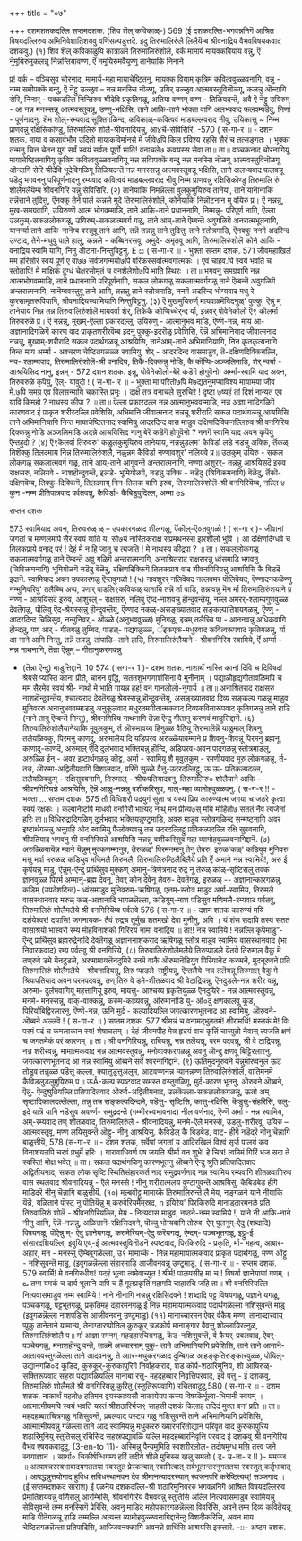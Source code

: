 +++
title = "०७"

+++
दशमशतकदल्लि सप्तमदशक. 
(शिव शॆल् कविकाळ्-) 
569 
(ई दशकदल्लि-भगवन्ननिगॆ आश्रित विषयदल्लिरुव अभिनिवेशातिशयवु वर्णिसल्पडुत्तदॆ. इदु तिरुमालिरुंलै लिलैयॆम्ब श्रीवनाद्रिय वैभवविषयकवाद दशकवु.) 
(१) शिव‌ शॆल् कविकाळुयि‌ कात्राळ्मॆ 
तिरुमालिरुंशोलॆ, 
वर्क मामार्य मायक्कवियाय 
वन्नु, ऎं नॆुमुयिरुमुकलन्नु निन्नन्तियावण्ण, ऎं नमुयिरुमवैयुण्णु तानेयाकि निनाने 

प्र! वर्क – वञ्चिसुव चोरनाद, मामार्य-महा मायाचेष्टितनु, मायक्क वियाम् कृत्रिम कवित्ववुळ्ळवनागि, वन्नु - नम्म समीपक्कॆ बन्दु, ऎ नॆट्टु उळ्ळुव – नन्न मनस्सि नॊळगू, उयिर् उळ्ळुव आत्मवस्तुविनॊळगू, कलन्नु ऒन्दागि सेरि, निनार् - पक्कदल्लि निन्तिरुव श्रीदेवि प्रकृतिगळू, अतिया वण्णम् वण्ण - तिळियदन्तॆ, अवै ऎ नॆट्टु उयिरुम् - आ नन्न मनस्सन्नू आत्मवस्तुवन्नू, उण्णु-भक्षिसि, ताने आकि-ताने भोक्ता वागि अलभ्यवाद फलवम्पडॆदु, निर्णा - पूर्णनादनु. शॆम शोल्-रम्यवाद सूक्तिगळिन्द, कविकाळ्-कवित्ववं माडबल्लवराद नीवु, उयिकात्तु ~ निम्म प्राणवन्नु रक्षिसिकॊण्डु, तिरुमालिरुं शोलै-श्रीवनादियन्नु, आ४र्चॆ-सेविसिरि. 
-570 
( स-गा-र ॥ - 
दशन शतक. 
माया व कसार्वभौम उदितो मायाकविर्मानसे 
मे जीवे७पि किल प्रविश्य रहसि सैरं च तत्सङ्गतः । भुक्का तन्मनु चित्त चेतन युगं सर्वं स्वयं सर्वतः पूर्णो भाति! वनाचले७ कवयस्स सेवा ता॥ 
ता॥ वञ्चकनाद चोरनागियू मायाचेष्टितनागियू कृत्रिम कवित्ववुळ्ळवनागियू नन्न सविापक्कॆ बन्दु नन्न मनस्सि नॊळगू आत्मवस्तुविनॊळगू ऒन्दागि सेरि श्रीदेवि भूदेविगळिगू तिळियदन्तॆ नन्न मनस्सन्नू आत्मवस्तुवन्नू भक्षिसि, ताने अलभ्यवाद फलवन्नू पडॆदु भगवननु परिपूर्णनादनु रम्यवाद कवित्ववं माडबल्लवराद नीवु निम्म प्राणवन्नु रक्षिसिकॊण्डु तिरुमालि रुं शोलैमलैयॆम्ब श्रीवनगिरि यन्नु सेविसिरि. 
(२) तानेयाकि निमन्नॆल्ला वुलकुमुयिरुव 
तानेया, 
ताने यानॆानाकि तन्नॆत्ताने तुदित्तु, ऎनक्कु तेने पालॆ कन्नले मुदे 
तिरुमालिरुंशोलॆ, 
कोनेयाकि निन्नॊटनान 
मु वयिरु 
प्र। ऎ नन्नन्नु, मुख-समग्रवागि, उयिरुण्णॆ आत्म भोगवम्माडि, ताने आकि-ताने प्रधाननागि, निम्मन्नु- परिपूर्ण नागि, ऎल्ला उलकुम्-सकललोकगळू, उयिरुम्-सकलात्मवर्ग गळू, ताने आम्-ताने ऎम्बन्तॆ अवुगळिगॆ अनरात्मभूतनागि, यानर्न्या ताने आकि-नानॆम्ब वस्तुवू ताने आगि, तन्नॆ तन्नन्नु ताने तुदित्तु-ताने स्तोत्रमाडि, ऎनक्कु ननगॆ अदरिन्द उण्टाद, तेने-मधुवू पाले हालू, कन्नले - कब्बिनरसवू, अमुदे- अमृतवू आगि, तिरुमालिरुंशोलॆ कोने आकि - वनाद्रिय स्वामि यागि, निनु ऒटना-निन्तुबिट्टनु. 
E 
ස 
( स-गा-र ॥ - 
भुक्ता 
सप्तम दशक. 
571 
जीवमहाखिलं मम हरिसोरं स्वयं पूर्ण ए वा७७ सर्वजगन्मयो७पि परिकस्सर्वात्मवर्गात्मकः । एवं चाहव.पि स्वयं भवति च स्तोतापि! मे माक्षिकं दुग्धं चेक्षरसोमृतं च वनशैलेशो७पि भाति स्थिरः ॥ 
ता॥ भगवनु समग्रवागि नन्न आत्मभोगवम्माडि, तानॆ प्रधाननागि परिपूर्णनागि, सकल लोकगळू सकलात्मवर्गगळू ताने ऎम्बन्तॆ अवुगळिगॆ अन्तरात्मनागि, नानॆम्बवस्तुवू ताने आगि, तन्नन्नु ताने स्तोत्रमाडि, ननगॆ अदरिन्द भोग्यवाद मधु रे कुरसामृतरूपियागि, श्रीवनाद्रियस्वामियागि निन्तुबिट्टनु. 
(३) ऎ मुखमुयिरुर्ण् 
मायवाळ्मॆयिदनुळ्' पुक्कु, 
ऎन्नु म् तानेयाय निन्न 
तन्न तिरुवालिरुंशोलॆ 
मायवर्वा शेर्, 
तिकैकै कॊप्पिच्चेर्‌न्द र्या, 
इन्नवर् पोवेनेकॊलो ऎ९ कॊलर्मा 
तिरुवरुळे 
प्र। ऎ नन्नन्नु, मुखम्-ऎल्ला प्रकारदल्लू, उयिरुणु - आत्मानुभव माडि, ऎण्णॆ-नन्न, माय आ-अज्ञानादिगळिगॆ कारण वाद प्राकृतशरीरवॆम्ब इदनु पुक्कु-इदरॊळु प्रवेशिसि, ऎन्नॆ अभिमानियाद जीवात्मनाद नन्नन्नु, मुख्यम्-शरीरादि सकल पदार्थगळन्नू आश्रयिसि, तानेआम्-ताने अभिमानियागि, निन कृतकृत्यनागि निन्त माय अर्म्मा - अश्चरण चेष्टितगळळ्ळ स्वामियु, शेर् - आदरदिन्द वासमाडुव, तॆ-दक्षिणदिक्किनल्लि, नव- श्लाम्यवाद, तिरुमालिरुंशोलॆ-श्री वनादिय, तिकै-दिक्कन्नु नोडि, कै कॊप्पि-अञ्जलिमाडि, शेर् न्वर्या - आश्रयिसिद नानु, इन्नम् - 
572 
दशन शतक. 
इन्नू, पोवेनेकॊलो-बेरॆ कडॆगॆ होगुवॆनो! अर्म्मा-स्वामि याद अवन, तिरुवरुळे कृपॆयु, ऎल्- यावुदो ! 
( स-गा- र ॥ - 
भुक्ता मां परितो७पि मे७द्यतनुमप्याविश्य मायामयां जीव मे.७पि समग्र एव विलसन्मायि चकास्ति प्रभुः । दाक्षॆ तत्र वनाचले सुरुचिरे ! दृष्टा ७ष्यहं तां दिशं नान्यत एव यावि किमहो ? नाथस्य कीपा ? ॥ 
ता॥ ऎल्ला प्रकारदल्ल नन्न आत्मानुभववम्माडि, नन्न अज्ञा नादिगळिगॆ कारणवाद ई प्राकृत शरीरदल्लि प्रवेशिसि, अभिमानि जीवात्मनाद नन्नन्नू शरीरादि सकल पदार्थगळन्नू आश्रयिसि ताने अभिमानियागि निन्त मायाचेष्टितनाद स्वामियु आदरदिन्द वास माडुव दक्षिणदिक्किनल्लिरुव श्री वनगिरिय दिक्कन्नु नोडि अञ्जलिमाडि अदन्ने आश्रयिसिद नानु बेरॆ कडॆगॆ होगुवॆनो ? ननगॆ स्वामि याद अवन कृपॆयु ऎन्तहुदो ? 
(४) ऎ९कॆलर्वा तिरुवरु' कळुलकुमुयिरुव 
तानेयाय, 
नन्नन्नुडलम' कैविर्डा लडे नडन्नु अक्कि, र्तॆकळ् तिशॆक्कु तिलदमाय निन्न 
तिरुमालिरुंशलै, 
नळुन्नम कैविर्डा नण्णावशुर‌' नलियवे 
प्र॥ उलकुम् उयिरु - सकल लोकगळू सकलात्मवर्ग गळू, ताने आय्-ताने आगुवन्तॆ अन्तरात्मनागि, नण्णा अशुरर्- तन्नन्नु आश्रयिसदॆ इरुव राक्षसरु, नलियवे - नाशहॊन्दुवन्तॆ, इलडे- भूमियॊळगॆ, नडन्नु उक्कि - नडॆदु (त्रिविक्रमनागि) बॆळॆदु, र्तॆकॊ-दक्षिणवॆम्ब, तिक्कु-दिक्किगॆ, तिलदमाय् निन-तिलक वागि इरुव, तिरुमालिरुंशोलॆ-श्री वनगिरियॆम्ब, नल्लि ४ कुन -नम्म प्रीतिपात्रवाद पर्वतवन्नु, कैविर्डा- कैबिडुवुदिल्ल, अम्मा 
es 

सप्तम दशक 

573 
स्वामियाद अवन, तिरुवरुळ् ळ् – उपकारगळाद शीलगळु, र्ऎकॊल्-ऎ०तवुगळो ! 
( स-गा र )- 
जीवानां जगतां च मण्णलमपि सैरं स्वयं याति य. सो७यं नास्तिकराक्ष सप्रमथनस्स इारशीलो भुवि । आ दक्षिणदिग्धवे च तिलकप्राये वनाद् परं ! देहं मे न हि जातु च त्यजति ! मे नाथस्य कीद्रपा ? ॥ 
ता। सकललोकगळू सकलात्मवर्गगळू ताने ऎम्बन्तॆ अवु गळिगॆ अन्तरात्मनागि, अनाश्रितराद राक्षसरन्नु ध्वंसमाडि भगवनु (त्रिविक्रमनागि) भूमियॊळगॆ नडॆदु बॆळॆदु, दक्षिणदिक्किगॆ तिलकप्राय वाद श्रीवनगिरियन्नु आश्रयिसि कै बिडदॆ इदानॆ. स्वामियाद अवन उपकारगळु ऎन्तवुगळो ! 
(५) नावशुरर् नलिवॆयद नल्लवमर‌ पॊलिवॆयद, ऎण्णादनकळॆण्णु नन्मुनिवरिवु' तलैच्चि अप्प, पणार् पाडलि९कविकळ् यानायि तन्नॆ 
र्ता पाडि, तन्नावन्नु मॆन र्मा तिरुमालिरुंशयाने प्र नण्ण - आश्रयिसदॆ इरुव, आशुरल् - राक्षसरु, नलिवु ऎय्द-नाशवन्नु हॊन्दुवन्तॆयू, नल्ल अमरर्-श्लाम्यगुणवुळ्ळ देवतॆगळु, पॊलिवु ऎद-श्रेयस्सन्नु हॊन्दुवन्तॆयू, ऎण्णाद नकळ्-असङ्ख्यातवाद सङ्कल्पातिशयगळन्नु, ऎण्णु - आदरदिन्द चिन्निसुव, नन्मुनिवर् - ऒळ्ळे (अनुभववुळ्ळ) मुनिगळु, इन्नम् तलैच्चि प्प - आननवन्नु अधिकवागि हॊन्दलु, पण् आर् - गीतगळु तुम्बिद, पाडल्- पद्यगळुळ्ळ, र्इकएक-मधुरवाद कवित्वरूपवाद कृतिगळन्नु, र्या आ नाने आगि निन्तु, तन्नॆ तन्नन्नु, र्तापाडि- ताने हाडि, तिरुमालिरुंलैयाने - श्रीवनगिरिय स्वामिये, र्ऎ अर्म्मा - नन्न नाथनागि, तॆन्ना ऎन्नुम् – गीतानुकरणवन्नु 
- (तॆन्ना ऎन्दु) माडुत्तिद्दानॆ. 
10 
574 
( सगा-र 1 )- 
दशम शतक. 
नाशार्थं नास्ति कानां दिवि च दिविषदां श्रेयसे प्यास्ति कानां प्रीतै, चानन वृद्धि, सततशुभगणाशंसिनां वै मुनीनाम् । पद्याळीहृद्यगीतावळिमपि च मम सैरमेव स्वयं श्री- नाथो मे भाति गायन्न हह! वन‌ गानलोलो-नुगार्य ॥ 
ता॥ अनाश्रितराद राक्षसरु नाशहॊन्दुवन्तॆय, श्चात्यराद देवतॆगळु श्रेयस्सन्नु हॊन्दुवन्तॆयू, असङ्ख्यातवाद दिव्य सङ्कल्प गळन्नु माडुव मुनिवररु अनानुभववम्माडलु अनुकूलवाद मधुरतमगीतात्मकवाद दिव्यकवितारूपवाद कृतिगळन्नु ताने हाडि (नाने तानु ऎम्बन्तॆ निन्तु), श्रीवनगिरिय नाथनागि तॆन्ना ऎन्दु गीतानु करणवं माडुत्तिद्दानॆ. 
(६) तिरुवालिरुंशोलैयानेयाकि 
मूवुलकुम्, र्त 
ऒरुमावय्य हिनुळ्ळ वैतियू 
तिरुमालॆन्नॆ याळुमाल् शिवनु 
तलैयळिक्कु, 
पिरमनु काणदु, 
अरुमालॆय'दि यडिपरव अरुळ्ळॆयावम्माने 
प्र शिवनु-शिवन्नू पिरमनु ब्रह्मनू, काणादु-काणदॆ, अरुमाल् ऎदि दुर्लभवाद भक्तियन्नु हॊन्दि, अडिपरव-अवन पादगळन्नु स्तोत्रमाडलु, अरुळ्ळि ईन् - अवर इष्टार्थगळन्नु कॊट्ट, अर्मा - स्वामियु शै मूवुलकुम् - रमणीयवाद मूरु लोकगळन्नू, र्त- तन्न, ऒरुमा-अद्वितीयवागि विशालवाद, वरिगॆ सुळ्ळे वैत्तु-उदरदल्लिट्टु, ऊ ऊ- प्रतिकल्पदल्ल, तलैयळिक्कुम् - रक्षिसुववनागि, तिरुमाल् - श्रीयःपतियादवनु, तिरुमालिरु० शोलैयाने आकि - श्रीवनगिरियन्ने आश्रयिसि, ऎन्नॆ आळु-नन्नन्नु वशीकरिसुव, माल्-महा व्यामोहवुळ्ळवनु. 
( स-ग-र !! - 
भक्ता ... 
सप्तम दशक, 
575 
तौ विधिशरौ पदयुगं सुता च यस्य प्रिय कारुण्यात्म जगयां च जठरे कृत्वा स्वयं रक्षकः । कल्पानेष्टपि माधवो वनगिरौ भात्यद नाथ् मन प्रीत्य७स् मयि मोहितो७ सततं नैव त्यजेनां हरिः 
ता॥ विधिरुद्रादिगळिगू दुर्लभवाद भक्तियन्नुण्टुमाडि, अवरु माडुव स्तोत्रगळिन्द सन्मष्टनागि अवर इष्टार्थगळन्नु अनुग्रहि ओद स्वामियु फैलोक्यवन्नू तन्न उदरदल्लिट्टु प्रतिकल्पदल्लि रक्षि सुववनागि, श्रीपतियाद भगवनु श्री वनगिरियन्ने आश्रयिसि नन्नन्नु वशीकरिसुव महा व्यामोहवुळ्ळवनागिद्दानॆ. 
(७) अरुळ्ळियायॆन्न म्याने यॆन्नुम् 
मुक्कणम्मानुव, 
तॆरुळळ्' पिरमनमानु ते‌नु 
तेवरु, 
इरुळ'कळ्' कडियुव मुनिवरु मत्तु मर्वा 
मरुळळ् कडियुव मणिमलै 
तिरुमलै, 
तिरुमालिरुण्ठिलैबिलैये 
प्रति र्ऎ अमाने नन्न स्वामिये!, अरु ई कृपॆयन्नु माडु, ऎन्नुम्-ऎन्दु प्रार्थिसुव मुक्कण् अमानु-त्रिणेत्रनाद रुद्र नू तॆरुळ् कॊळ्-सृष्टिसलु तक्क ज्ञानवुळ्ळ पिरर्म अम्मानु-ब्रह्म देवनू, तेवर् कोन देवेनू तेवरु- देवतॆगळू, इरुळळ् -- अज्ञानान्कारगळन्नु, कडिम् (उपदेशदिन्द)- ध्वंसमाडुव मुनिवरुम्-ऋषिगळू, एत्तम्-स्तोत्र माडुव अर्मा-स्वामिय, तिरुमलै वासस्थानवाद मरुळ् कळ्-अज्ञानादि भागळन्नॆल्ला, कडियुम्-नाश पडिसुव मणिमलै-रम्यवाद पर्वतवु, तिरुमालिरुं शोलैमलैये श्री वनगिरियॆम्ब पर्वतवे 
576 
( स-गा-र ॥ - 
दशम शतक 
कारुण्यं मयि दर्शयेश्वर! दयासि! जगनायक- तैवं रुद्रच तुर्मुख शतमखो देवा मुनीनु, अपि । यं शंस सदापि तस्य सततं वासाश्रयो भास्वरो रम्य मोहविनाशको गिरिरयं नामा वनाद्रिय ॥ 
ता!! नन्न स्वामिये ! नन्नल्लि कृपॆमाडु”-ऎन्दु प्रार्थिसुव ब्रह्मरुद्रेनादि देवतॆगळू अज्ञाननाशकराद ऋषिगळू स्तोत्र माडुव स्वामिय वासस्थानवाद (भा निवारकवाद) रम्य पर्वतवु श्री वनगिरिये, 
(८) तिरुवालिरुंशोलैमलैये तिरुप्पाडले 
यॆतये 
तिरुमाल् वैकु मॆ तण्‌रुवे डमे 
यॆनदुडले, 
अरुमामायत्तॆनदुयिरे मनमॆ वाकै 
ऒरुमानॆडियुव‌ पिरियानॆट 
करुमनॆ, 
मुदनूरुवने 
प्रति तिरुमालिरुं शोलैमलैये - श्रीवनादियन्नू, तिरु प्पाडले-राष्ट्रीयन्नू, ऎन्तलैये-नन्न तलॆयन्नू तिरुमाल् वैकु मे - श्रियःपतियाद अवन परमपदवन्नू, तण् तिरु वे डमे-शीतळवाद श्री वेटाद्रियन्नू, ऎनदुडले-नन्न शरीर वन्नू, अरुमा- दुर्लभवागियू महत्तागियू इरुव, मायत्तु- आश्चय्य प्रकृतियुळ्ळ ऎनदुयिरे - नन्न आत्मवस्तुवन्नू, मनमे- मनस्सन्नू, वाक्‌-वाक्कन्नू, करुम-काव्यवन्नू, ऒरुमानॊडि यु- ऒ०दु क्षणकालवू कूड, पिरिर्याबिट्टिरलारनु, ऎण्णॆ-नन्न, ऊनि मुर्द - कल्पादियल्लि जगत्कारणभूतनाद आ स्वामियु, 
ऒरुवने-ऒब्बने अल्लवॆ ! 
( स-गा-र ॥ ) 
सप्तम दशक. 
577 
श्रीमन्नं च वनामद्भुततमं! क्षीरामधिं! मस्तकं मे! विः परमं पदं च कमलाकान स्य! शेषाचलम् । देहं जीवमपीह मेत्र हृदयं वाचं कृतिं चाच्युतो नैवास्‌ त्यजति क्षणं च जगतमेकं परं कारणम् ॥ 
ता। श्री वनगिरियन्नू, राबियन्नू, नन्न तलॆयन्नू, परम पदवन्नू, श्री वे टाद्रियन्नू, नन्न शरीरवन्नू, मामात्मकवाद नन्न आत्मवस्तुवन्नू, मनोवाक्करगळन्नू अवनु ऒन्दु क्षणवू बिट्टिरलारनु. जगत्कारणभूतनाद आ नन्न स्वामियु ऒब्बने सर्वे श्वरनागिद्दानॆ. 
(९) ऊतिमुदनूरुवने यॆन्नुमॊरुवनुल 
ऊट तोडुव तन्नुळ्ळ पडॆत्तु 
कल्ला, 
क्यात्तुडुत्तुअलुम्, 
आटवण्णनन्न म्यानन्नण्ण तिरुवालिरुंशोलॆ, वातिमनमॆ कैविडलुडलुमुयिरुम् 
प॥ ऊÂ-कल्प स्पष्टवाद समस्त वस्तुगळिगू, मुर्द-कारण भूतनु, ऒरुवने ऒब्बने, ऎन्नु- ऎन्दुश्रुतियल्लि प्रतिपादितवाद ऒरुर्व-अद्वितीयनाद, उलकॆल्ला-सकललोकगळन्नू, ऊतो अम् सृष्टादिकालदल्लॆल्ला, तन्नु तन्न सङ्कल्पदिन्दले, पडॆत्तु- सृष्टिसि, कात्तु-रक्षिसि, कॆडुत्तु-संहरिसि, उलु-इदे यात्रॆ यागि नडॆसुव अवर्ण्ण- समुद्रदन्तॆ (गम्भीरस्वभावनाद) नील वर्णनाद, ऎण्णॆ अर्मा - नन्न स्वामिय, अम्-रम्यवाद तण् शीतळवाद, तिरुमालिरुंलै - श्रीवनादियन्नु, मनमे-ऎलै मनस्से, उडलु-शरीरवू, उयिरु – आत्मवस्तुवू, मण्ण लयिसुवन्तॆ ऒट्टु- नीनु आश्रयिसु. कैविडेल् कै बिडबेड, वाट्- हीगॆ नडॆदरॆ नीनु चॆन्नागि बाळुत्तीयॆ, 
578 
(स-गा-र ॥ - 
दशम शतक, 
सर्वॆषां जगतां य आदिरखिलं विश्वं सृर्ज पालर्य कव विनाशयन्नपि चरवं प्रभुर्मे हरिः । गारावाधिवर्ण एष जयति श्रीर्मा वन शुभे! 
हे चित्र! त्वमिमं गिरिं भज सदा ते स्वस्ति! मोक्ष भवेत् ॥ 
ता॥ सकल पदार्थगळिगू कारणभूतनु ऒब्बने ऎन्दु श्रुति प्रतिपादितवाद अद्वितीयनाद, सकल लोक सृष्टि स्थितिसंहारकर्त नाद समुद्रवर्णनाद नन्न स्वामिय रम्यवागि शीतळवागिरुव वास स्थलवाद श्रीवनादियन्नु - ऎलै मनस्से ! नीनु शरीरात्मलय वुण्टागुवन्तॆ आश्रयिसु, कैबिडबेड हीगॆ माडिदरॆ नीनु चॆन्नागि बाळुत्तीयॆ. 
(१०) मल्बवॊट्टु मामाय्कॆ तिरुमालिरुन्तॆ लै 
मेय, 
नङ्गळने याने नीयाकि यॆन्नॆ, यळिताने पॊस्ट् नु पॊतियॆन्नु म् 
करुवेरियमैम्‌स्रद, 
n 
इयिरेय' पिरकिरुदि मानाड्तारमनळे प्रति तिरुवालिरुं शोलॆ - श्रीवनगिरियल्लि, मेय - नित्यवास माडुव, नष्ठने-नम्म स्वामिये !, याने नी आकि-नाने नीनु आगि, ऎन्नॆ-नन्नन्नु, अळित्तानॆ-रक्षिसिदवने, पॊच्चु भोग्यवागि तोरुव, ऐम् पुलनुम्-ऐदु (शब्दादि) विषयगळू, पॊऐन्नु म्- ऐदु ज्ञानेयगळू, करुमेरियम्-ऐदु करॆयगळू, ऐम्दम्- पञ्चभूतगळू, इट्टु-ई संसारदशियल्लि, इवुयि‌ एय्-ई आत्मवस्तुविनॊडनॆ स्पष्टवाद, पिरकिरुदि - प्रकृति, र्मा- महत्व, आबार-अहार, मन - मनस्सु ऎम्बिवुगळॆल्ला, उ९ मामाय्कॆ - निन्न महामायात्मकवाद प्राकृत पदार्थगळु, मण्ण ऒट्टु - नशिसुवन्तॆ माडु, (इवुगळन्नॆल्ला संहारमाडि आजीवनवन्नु उण्टुमाडु. 
( स-गा-र ॥ - 
सप्तम दशक. 
579 
स्वार्मि! मे वनगिरधीश! यदहं भूत्वा त्वमेवाच्युत ! श्रीर्म! पालयसीह मां च ! विषर्या ज्ञानेयाणां 
गणम् । 
ఒ 
तम्म यमकं च दार्य भूतानि पापि च हैं मूलप्रकृतिं महामपि चाहारचि जहि 
ता॥ श्री वनगिरियल्लि नित्यवासमाडुव नम्म स्वामिये ! नाने नीनागि नन्नन्नु रक्षिसिदवने ! शब्दादि पट्ट विषयगळू, पज्ञाने यगळू, पञ्चकगळू, पट्टभूतगळू, प्रकृतिमह दहारमनगळू ई निन्न महामायात्मकवाद पदार्थगळॆल्ला नशिसुवन्तॆ माडु (इवुगळन्नॆल्ला नाशपडिसि आजीवनवनु उण्टुमाडु) 
(११) मानाच्चारमन ऐवर् र्वकैय‌ मण्ण, 
तानाब्दारवाय् प्पुकु तानेताने यामान्य, तेनाग्तारप्पोतिल् कुरुकूर् चडकोर्प 
मानाङ्गार वैवत्तु 
शोल्लायिरत्नुळ्, तिरुमालिरुंशोलै 
प॥ र्मा आज्ञा रमनम्-महदहारचित्रगळु, कॆड-नशिसुवन्तॆ, र्व कैयर्-प्रबलवाद, ऐवर्-पञ्चेयगळु, मनाशहॊन्दु वन्तॆ, ताळ्मॆ अच्चारमाम् पुकु- ताने अभिमानियागि प्रवेशिसि, ताने ताने आनानॆ-आतायवस्तुगळॆल्ला ताने आदवनन्नु, ते आार-मधुकरगळाद दुम्बिगळ आहङ्कृतिरुङ्कारवुळ्ळ, पोयिल्- उद्यानगळि०द कूडिद, कुरुकूर्-कुरुकापुरिगॆ निर्वाहकराद, शड कोर्प-शठारिमुनिय, शो आयिरुळ्-सक्तिरूपवाद सहस्र पद्यावळियल्लि मानाबा रत्तु- महदहब्बार निवृत्तिपरवाद, इवॆ पत्तु - ई दशकवु, तिरुमालिरुं शोलैमलै श्री वनगिरियन्नु कुरितु (स्तुतिरूपवागि) रचितवादुदु,580 
( स-गा-र ॥ - 
दशम शतक. 
नाकार्थं महतो७ हतिमन 
द्वयस्काव्यसौ 
नाकायेयप कस्य विषय्कॆर्भूत्वा-भिमानी स्वयम् । आत्मात्मीयमपि स्वयं भवति यस्तं श्रीशठारिर्भज९ साहसी दशकं किलाह तदिदं मुक्त वनां प्रति ॥ 
ता॥ महदहब्बारचित्रगळु नशिसुवन्तॆ, प्रबलवाद पस्ट्य गळु नशिसुवन्तॆ ताने अभिमानियागि प्रवेशिसि, आत्मात्मीयवन्नु गळॆल्ला ताने आद स्वामियन्नु मधुकररु ख्यारभरितोद्यान परिवृत वाद कुरुकापुरिय शठारिमुनियु स्तुतिसलु रचिसिद सहस्रपद्यावळि यल्लि महदहब्बारनिवृत्ति परवाद ई दशकवु श्री वनगिरिय वैभव 
एषयकवादुदु, 
(3-en-to 11)- 
अस्मिन्नु पैन्यमुमिति स्वशरीरलोल- तदोषमुग्ध मसि तत्त्व जने स्वयाज्ञान । सार्था० चिकीर्षन्धिगम्य हरिं तदीये शीले मुनिस्स खलु समतो 
( द्र- उ-ता- र !! )- 
ममज्ज ॥ 
अत्याश्चरस्वभावादयगततया स्वस्तुत प्रेरकत्वात् स्वामित्वात् सर्वभूतान्तरनुगततया स्वस्तुत् कर्तृभावात् । आपद्धन्नुत्तयोगाद हुविध सविधस्थानवन देव श्रीमानत्यादरस्यात्‌ स्वजनपरि करेष्टित्यथ्! सञ्जगाद । 
(ई सप्तमदशकद सारांश) 
ई एळनॆय दशकदल्लि-श्री शठारिमुनिवररु भगवन्ननिगॆ आश्रित विषयदल्लिरुव प्रेमातिशयवन्नु वर्णिसलु आरम्भिसि, श्रीवनगिरिय वैभववन्नु स्तुतिसि अल्लि नित्यवासमाडुव स्वामियन्नु सेविसुवन्तॆ तम्म मनस्सिगॆ प्रेरिसि, अवनु माडिद महोपकारगळन्नॆल्ला विवरिसि, अवने तम्म दिव्य कवितॆयन्नू माडि गीतॆगळन्नू हाडि तम्मल्लि अत्यन्त व्यामोहवुळ्ळवनागिद्दानॆन्दु विशदीकरिसि, अवन माय चेष्टितगळन्नॆल्ला प्रतिपादिसि, आज्जिवनक्कागि अवनन्ने प्रार्थिसि आश्रयसि इरुत्तारॆ. 
-::- 
अष्टम दशक. 
